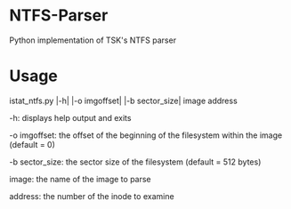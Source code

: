 # NTFS-Parser
Python implementation of TSK's NTFS parser

# Usage

istat_ntfs.py |-h| |-o imgoffset| |-b sector_size| image address

-h: displays help output and exits

-o imgoffset: the offset of the beginning of the filesystem within the image (default = 0)

-b sector_size: the sector size of the filesystem (default = 512 bytes)

image: the name of the image to parse

address: the number of the inode to examine
